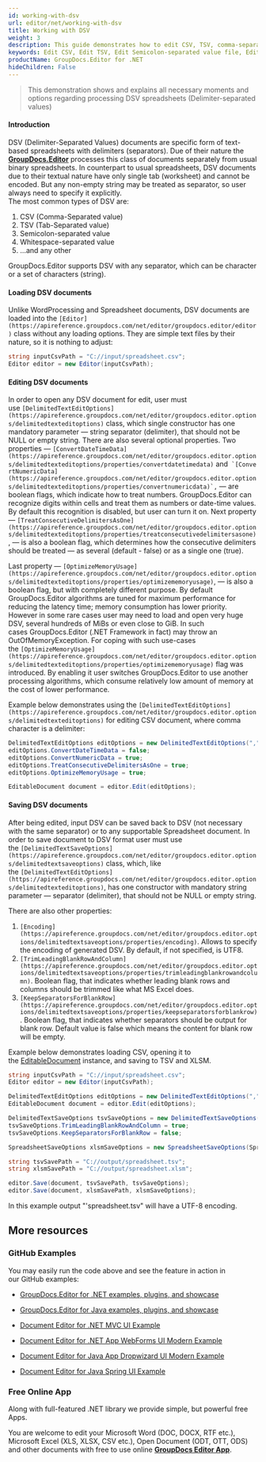 ```yaml
---
id: working-with-dsv
url: editor/net/working-with-dsv
title: Working with DSV
weight: 3
description: This guide demonstrates how to edit CSV, TSV, comma-separated value and other text files with different settings and many other powerful features of GroupDocs.Editor for .NET.
keywords: Edit CSV, Edit TSV, Edit Semicolon-separated value file, Edit Whitespace-separated value file
productName: GroupDocs.Editor for .NET
hideChildren: False
---
```

> This demonstration shows and explains all necessary moments and options regarding processing DSV spreadsheets (Delimiter-separated values)

#### Introduction

DSV (Delimiter-Separated Values) documents are specific form of text-based spreadsheets with delimiters (separators). Due of their nature the [**GroupDocs.Editor**](https://products.groupdocs.com/editor/net) processes this class of documents separately from usual binary spreadsheets. In counterpart to usual spreadsheets, DSV documents due to their textual nature have only single tab (worksheet) and cannot be encoded. But any non-empty string may be treated as separator, so user always need to specify it explicitly.   
The most common types of DSV are:

1.  CSV (Comma-Separated value)
2.  TSV (Tab-Separated value)
3.  Semicolon-separated value
4.  Whitespace-separated value
5.  ...and any other

GroupDocs.Editor supports DSV with any separator, which can be character or a set of characters (string).

#### Loading DSV documents

Unlike WordProcessing and Spreadsheet documents, DSV documents are loaded into the `[Editor](https://apireference.groupdocs.com/net/editor/groupdocs.editor/editor)` class without any loading options. They are simple text files by their nature, so it is nothing to adjust:

```csharp
string inputCsvPath = "C://input/spreadsheet.csv";
Editor editor = new Editor(inputCsvPath);
```

#### Editing DSV documents

In order to open any DSV document for edit, user must use `[DelimitedTextEditOptions](https://apireference.groupdocs.com/net/editor/groupdocs.editor.options/delimitedtexteditoptions)` class, which single constructor has one mandatory parameter — string separator (delimiter), that should not be NULL or empty string. There are also several optional properties. Two properties — `[ConvertDateTimeData](https://apireference.groupdocs.com/net/editor/groupdocs.editor.options/delimitedtexteditoptions/properties/convertdatetimedata)` and`` `[ConvertNumericData](https://apireference.groupdocs.com/net/editor/groupdocs.editor.options/delimitedtexteditoptions/properties/convertnumericdata)`,`` — are boolean flags, which indicate how to treat numbers. GroupDocs.Editor can recognize digits within cells and treat them as numbers or date-time values. By default this recognition is disabled, but user can turn it on. Next property — `[TreatConsecutiveDelimitersAsOne](https://apireference.groupdocs.com/net/editor/groupdocs.editor.options/delimitedtexteditoptions/properties/treatconsecutivedelimitersasone)`, — is also a boolean flag, which determines how the consecutive delimiters should be treated — as several (default - false) or as a single one (true).

Last property — `[OptimizeMemoryUsage](https://apireference.groupdocs.com/net/editor/groupdocs.editor.options/delimitedtexteditoptions/properties/optimizememoryusage)`, — is also a boolean flag, but with completely different purpose. By default GroupDocs.Editor algorithms are tuned for maximum performance for reducing the latency time; memory consumption has lower priority. However in some rare cases user may need to load and open very huge DSV, several hundreds of MiBs or even close to GiB. In such cases GroupDocs.Editor (.NET Framework in fact) may throw an OutOfMemoryException. For coping with such use-cases the `[OptimizeMemoryUsage](https://apireference.groupdocs.com/net/editor/groupdocs.editor.options/delimitedtexteditoptions/properties/optimizememoryusage)` flag was introduced. By enabling it user switches GroupDocs.Editor to use another processing algorithms, which consume relatively low amount of memory at the cost of lower performance.

Example below demonstrates using the `[DelimitedTextEditOptions](https://apireference.groupdocs.com/net/editor/groupdocs.editor.options/delimitedtexteditoptions)` for editing CSV document, where comma character is a delimiter:

```csharp
DelimitedTextEditOptions editOptions = new DelimitedTextEditOptions(",");
editOptions.ConvertDateTimeData = false;
editOptions.ConvertNumericData = true;
editOptions.TreatConsecutiveDelimitersAsOne = true;
editOptions.OptimizeMemoryUsage = true;

EditableDocument document = editor.Edit(editOptions);
```

#### Saving DSV documents

After being edited, input DSV can be saved back to DSV (not necessary with the same separator) or to any supportable Spreadsheet document. In order to save document to DSV format user must use the `[DelimitedTextSaveOptions](https://apireference.groupdocs.com/net/editor/groupdocs.editor.options/delimitedtextsaveoptions)` class, which, like the `[DelimitedTextEditOptions](https://apireference.groupdocs.com/net/editor/groupdocs.editor.options/delimitedtexteditoptions)`, has one constructor with mandatory string parameter — separator (delimiter), that should not be NULL or empty string.

There are also other properties:

1.  `[Encoding](https://apireference.groupdocs.com/net/editor/groupdocs.editor.options/delimitedtextsaveoptions/properties/encoding)`. Allows to specify the encoding of generated DSV. By default, if not specified, is UTF8.
2.  `[TrimLeadingBlankRowAndColumn](https://apireference.groupdocs.com/net/editor/groupdocs.editor.options/delimitedtextsaveoptions/properties/trimleadingblankrowandcolumn)`. Boolean flag, that indicates whether leading blank rows and columns should be trimmed like what MS Excel does.
3.  `[KeepSeparatorsForBlankRow](https://apireference.groupdocs.com/net/editor/groupdocs.editor.options/delimitedtextsaveoptions/properties/keepseparatorsforblankrow)`. Boolean flag, that indicates whether separators should be output for blank row. Default value is false which means the content for blank row will be empty.

Example below demonstrates loading CSV, opening it to the [EditableDocument](https://apireference.groupdocs.com/net/editor/groupdocs.editor/editabledocument) instance, and saving to TSV and XLSM.

```csharp
string inputCsvPath = "C://input/spreadsheet.csv";
Editor editor = new Editor(inputCsvPath);

DelimitedTextEditOptions editOptions = new DelimitedTextEditOptions(",");
EditableDocument document = editor.Edit(editOptions);

DelimitedTextSaveOptions tsvSaveOptions = new DelimitedTextSaveOptions("\t");
tsvSaveOptions.TrimLeadingBlankRowAndColumn = true;
tsvSaveOptions.KeepSeparatorsForBlankRow = false;

SpreadsheetSaveOptions xlsmSaveOptions = new SpreadsheetSaveOptions(SpreadsheetFormats.Xlsm);

string tsvSavePath = "C://output/spreadsheet.tsv";
string xlsmSavePath = "C://output/spreadsheet.xlsm";

editor.Save(document, tsvSavePath, tsvSaveOptions);
editor.Save(document, xlsmSavePath, xlsmSaveOptions);
```

In this example output "'spreadsheet.tsv" will have a UTF-8 encoding.

## More resources

### GitHub Examples

You may easily run the code above and see the feature in action in our GitHub examples:

*   [GroupDocs.Editor for .NET examples, plugins, and showcase](https://github.com/groupdocs-editor/GroupDocs.Editor-for-.NET)
    
*   [GroupDocs.Editor for Java examples, plugins, and showcase](https://github.com/groupdocs-editor/GroupDocs.Editor-for-Java)
    
*   [Document Editor for .NET MVC UI Example](https://github.com/groupdocs-editor/GroupDocs.Editor-for-.NET-MVC)
    
*   [Document Editor for .NET App WebForms UI Modern Example](https://github.com/groupdocs-editor/GroupDocs.Editor-for-.NET-WebForms)
    
*   [Document Editor for Java App Dropwizard UI Modern Example](https://github.com/groupdocs-editor/GroupDocs.Editor-for-Java-Dropwizard)
    
*   [Document Editor for Java Spring UI Example](https://github.com/groupdocs-editor/GroupDocs.Editor-for-Java-Spring)
    

### Free Online App

Along with full-featured .NET library we provide simple, but powerful free Apps.

You are welcome to edit your Microsoft Word (DOC, DOCX, RTF etc.), Microsoft Excel (XLS, XLSX, CSV etc.), Open Document (ODT, OTT, ODS) and other documents with free to use online **[GroupDocs Editor App](https://products.groupdocs.app/editor)**.
